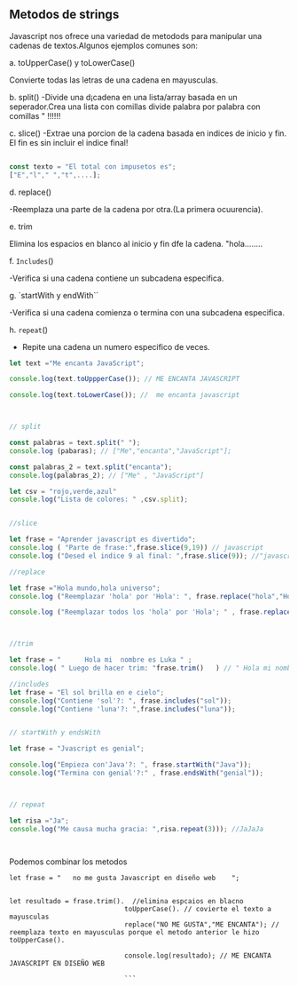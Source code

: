## Metodos de strings


Javascript nos ofrece una variedad de metodods para manipular una cadenas de textos.Algunos ejemplos comunes son:

a.  toUpperCase() y toLowerCase()

Convierte todas las letras de una cadena en mayusculas.


b. split()
 -Divide una d¡cadena en una lista/array basada en un seperador.Crea una lista con comillas divide palabra por palabra con comillas " !!!!!!

 c. slice()
 -Extrae una porcion de la cadena basada en indices de inicio y fin.
 El fin es sin incluir el indice final!

 ```js

 const texto = "El total con impusetos es";
 ["E","l"," ","t",....];
```

 d. replace()

 -Reemplaza una parte de la cadena por otra.(La primera ocuurencia).
 

 e.  trim

 Elimina los espacios en blanco al inicio y fin dfe la cadena.   "hola........


 f.  `Includes`()

 -Verifica si una cadena contiene un subcadena especifica.

 g.  `startWith y endWith``

-Verifica si una cadena comienza o termina con una subcadena especifica.

h.   `repeat`()

- Repite una cadena un numero especifico de veces.

```js
let text ="Me encanta JavaScript";

console.log(text.toUppperCase()); // ME ENCANTA JAVASCRIPT

console.log(text.toLowerCase()); //  me encanta javascript



// split

const palabras = text.split(" ");
console.log (pabaras); // ["Me","encanta","JavaScript"];

const palabras_2 = text.split("encanta");
console.log(palabras_2); // ["Me" , "JavaScript"]

let csv = "rojo,verde,azul"
console.log("Lista de colores: " ,csv.split);


//slice

let frase = "Aprender javascript es divertido";
console.log ( "Parte de frase:",frase.slice(9,19)) // javascript
console.log ("Desed el indice 9 al final: ",frase.slice(9)); //"javascript es divertido";

//replace

let frase ="Hola mundo,hola universo";
console.log ("Reemplazar 'hola' por 'Hola': ", frase.replace("hola","Hola"));

console.log ("Reemplazar todos los 'hola' por 'Hola'; " , frase.replace(/hola/g,"Hola")); //regX (expresiones regulares)



//trim

let frase = "      Hola mi  nombre es Luka " ;
console.log( " Luego de hacer trim: "frase.trim()   ) // " Hola mi nombre es Luka

//includes 
let frase = "El sol brilla en e cielo";
console.log("Contiene 'sol'?: ", frase.includes("sol"));
console.log("Contiene 'luna'?: ",frase.includes("luna"));


// startWith y endsWith

let frase = "Jvascript es genial";

console.log("Empieza con'Java'?: ", frase.startWith("Java"));
console.log("Termina con genial'?:" , frase.endsWith("genial"));



// repeat

let risa ="Ja";
console.log("Me causa mucha gracia: ",risa.repeat(3))); //JaJaJa




```

Podemos combinar los metodos

```JS
let frase = "   no me gusta Javascript en diseño web    ";


let resultado = frase.trim().  //elimina espcaios en blacno
                             toUpperCase(). // covierte el texto a mayusculas
                             replace("NO ME GUSTA","ME ENCANTA"); // reemplaza texto en mayusculas porque el metodo anterior le hizo toUpperCase().

                             console.log(resultado); // ME ENCANTA JAVASCRIPT EN DISEÑO WEB

                             ```
                             